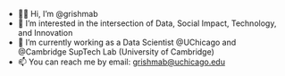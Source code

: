 - 👋🏼 Hi, I’m @grishmab
- 👀 I’m interested in the intersection of Data, Social Impact, Technology, and Innovation
- 🌱 I’m currently working as a Data Scientist @UChicago and @Cambridge SupTech Lab (University of Cambridge)
- 📫 You can reach me by email: grishmab@uchicago.edu

<!---
grishmab/grishmab is a ✨ special ✨ repository because its `README.md` (this file) appears on your GitHub profile.
You can click the Preview link to take a look at your changes.
--->
